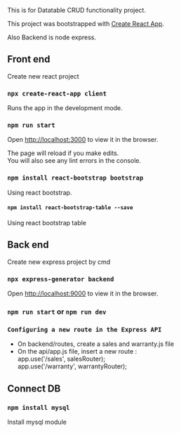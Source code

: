 This is for Datatable CRUD functionality project.

This project was bootstrapped with [Create React App](https://github.com/facebook/create-react-app).<br/>

Also Backend is node express.<br/>

## Front end

Create new react project<br/>

### `npx create-react-app client`

Runs the app in the development mode.<br />

### `npm run start`

Open [http://localhost:3000](http://localhost:3000) to view it in the browser.

The page will reload if you make edits.<br />
You will also see any lint errors in the console.<br />

### `npm install react-bootstrap bootstrap`
Using react bootstrap.

#### `npm install react-bootstrap-table --save`
Using react bootstrap table

## Back end
Create new express project by cmd <br />

### `npx express-generator backend`

Open [http://localhost:9000](http://localhost:9000) to view it in the browser. <br />

### `npm run start` or `npm run dev`


### `Configuring a new route in the Express API`

* On backend/routes, create a sales and warranty.js file <br />
* On the api/app.js file, insert a new route :<br />
app.use('/sales', salesRouter); <br />
app.use('/warranty', warrantyRouter);

## Connect DB
### `npm install mysql`
Install mysql module



